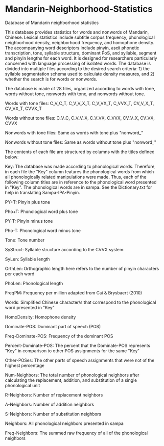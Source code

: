 # Mandarin-Neighborhood-Statistics
Database of Mandarin neighborhood statistics 

This database provides statistics for words and nonwords of Mandarin, Chinese. Lexical statistics include subtitle corpus frequency, phonological neighborhood density, neighborhood frequency, and homophone density. The accompanying word descriptors include pinyin, ascii phonetic transcription, tone, syllable structure, dominant PoS, and syllable, segment and pinyin lengths for each word. It is designed for researchers particularly concerned with language processing of isolated words. The database is divided into multiple files according to the desired search criteria: 1) the syllable segmentation schema used to calculate density measures, and 2) whether the search is for words or nonwords.

The database is made of 28 files, organized according to words with tone, words without tone,
nonwords with tone, and nonwords without tone.

Words with tone files: C_V_C_T, C_V_V_X_T, C_V_VX_T, C_VVX_T, CV_V_X_T, CV_VX_T, CVVX_T

Words without tone files: C_V_C, C_V_V_X, C_V_VX, C_VVX, CV_V_X, CV_VX, CVVX

Nonwords with tone files: Same as words with tone plus "nonword_"

Nonwords without tone files: Same as words without tone plus "nonword_"

The contents of each file are structured by columns with the titles defined below:

Key: The database was made according to phonological words. Therefore, in each file the "Key" 
column features the phonological words from which all phonologically related manipulations 
were made. Thus, each of the following column titles are in reference to the phonological word 
presented in "Key". The phonological words are in sampa. See the Dictionary.txt for help in 
translating Sampa-IPA-Pinyin. 

PY+T: Pinyin plus tone

Pho+T: Phonological word plus tone

PY-T: Pinyin minus tone

Pho-T: Phonological word minus tone

Tone: Tone number

SyStruct: Syllable structure according to the CVVX system

SyLen: Syllable length

OrthLen: Orthographic length here refers to the number of pinyin characters per each word

PhoLen: Phonological length

FreqPM: Frequency per million adapted from Cai & Brysbaert (2010)

Words: Simplified Chinese character/s that correspond to the phonological word presented 
in "Key"

HomoDensity: Homophone density

Dominate-POS: Dominant part of speech (POS)

Freq-Dominate-POS: Frequency of the dominant POS

Percent-Dominate-POS: The percent that the Dominate-POS represents "Key" in comparison to 
other POS assignments for the same "Key"

Other-POSes: The other parts of speech assignments that were not of the highest percentage

Num-Neighbors: The total number of phonological neighbors after calculating the 
replacement, addition, and substitution of a single phonological unit

R-Neighbors: Number of replacement neighbors

A-Neighbors: Number of addition neighbors

S-Neighbors: Number of substitution neighbors

Neighbors: All phonological neighbors presented in sampa

Freq-Neighbors: The summed raw frequency of all of the phonological neighbors
